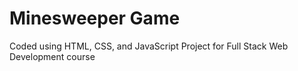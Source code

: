 # Minesweeper Game 
Coded using HTML, CSS, and JavaScript 
Project for Full Stack Web Development course
